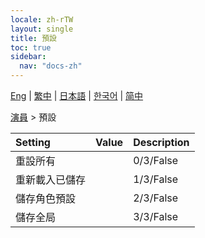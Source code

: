 ```yaml
---
locale: zh-rTW
layout: single
title: 預設
toc: true
sidebar:
  nav: "docs-zh"
---
```

[Eng](/dancexr/menu/2025.4/actor/actor_presets) | [繁中](/tw/dancexr/menu/2025.4/actor/actor_presets) | [日本語](/jp/dancexr/menu/2025.4/actor/actor_presets) | [한국어](/kr/dancexr/menu/2025.4/actor/actor_presets) | [简中](/zh/dancexr/menu/2025.4/actor/actor_presets)

[演員](../menu#演員) > 預設



| Setting | Value | Description |
| :--- | --- | :--- |
| 重設所有 || 0/3/False
| 重新載入已儲存 || 1/3/False
| 儲存角色預設 || 2/3/False
| 儲存全局 || 3/3/False
